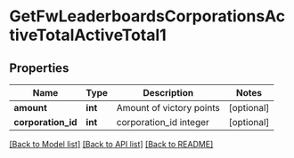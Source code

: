 # GetFwLeaderboardsCorporationsActiveTotalActiveTotal1

## Properties
Name | Type | Description | Notes
------------ | ------------- | ------------- | -------------
**amount** | **int** | Amount of victory points | [optional] 
**corporation_id** | **int** | corporation_id integer | [optional] 

[[Back to Model list]](../../README.md#documentation-for-models) [[Back to API list]](../../README.md#documentation-for-api-endpoints) [[Back to README]](../../README.md)

